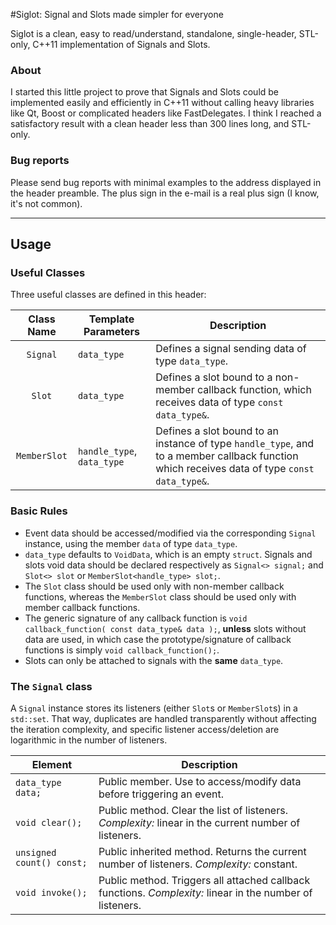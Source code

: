 #Siglot: Signal and Slots made simpler for everyone

Siglot is a clean, easy to read/understand, standalone, single-header, STL-only, C++11 implementation of Signals and Slots.

### About

I started this little project to prove that Signals and Slots could be implemented easily and efficiently in C++11 without calling heavy libraries like Qt, Boost or complicated headers like FastDelegates. I think I reached a satisfactory result with a clean header less than 300 lines long, and STL-only.

### Bug reports

Please send bug reports with minimal examples to the address displayed in the header preamble. The plus sign in the e-mail is a real plus sign (I know, it's not common).

---

## Usage

### Useful Classes

Three useful classes are defined in this header:

| Class Name   | Template Parameters | Description |
|:---:|---|---|
| `Signal`     | `data_type` | Defines a signal sending data of type `data_type`. |
| `Slot`       | `data_type` | Defines a slot bound to a non-member callback function, which receives data of type `const data_type&`. |
| `MemberSlot` | `handle_type`, `data_type` | Defines a slot bound to an instance of type `handle_type`, and to a member callback function which receives data of type `const data_type&`. |

### Basic Rules

+ Event data should be accessed/modified via the corresponding `Signal` instance, using the member `data` of type `data_type`.
+ `data_type` defaults to `VoidData`, which is an empty `struct`. Signals and slots void data should be declared respectively as `Signal<> signal;` and `Slot<> slot` or `MemberSlot<handle_type> slot;`.
+ The `Slot` class should be used only with non-member callback functions, whereas the `MemberSlot` class should be used only with member callback functions.
+ The generic signature of any callback function is `void callback_function( const data_type& data );`, __unless__ slots without data are used, in which case the prototype/signature of callback functions is simply `void callback_function();`.
+ Slots can only be attached to signals with the __same__ `data_type`.

### The `Signal` class

A `Signal` instance stores its listeners (either `Slot`s or `MemberSlot`s) in a `std::set`. That way, duplicates are handled transparently without affecting the iteration complexity, and specific listener access/deletion are logarithmic in the number of listeners.

| Element | Description |
|---|---|
| `data_type data;` | Public member. Use to access/modify data before triggering an event. |
| `void clear();` | Public method. Clear the list of listeners. _Complexity:_ linear in the current number of listeners. |
| `unsigned count() const;` | Public inherited method. Returns the current number of listeners. _Complexity:_ constant. |
| `void invoke();` | Public method. Triggers all attached callback functions. _Complexity:_ linear in the number of listeners. |